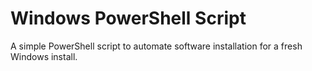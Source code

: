 # Windows PowerShell Script
A simple PowerShell script to automate software installation for a fresh Windows install.